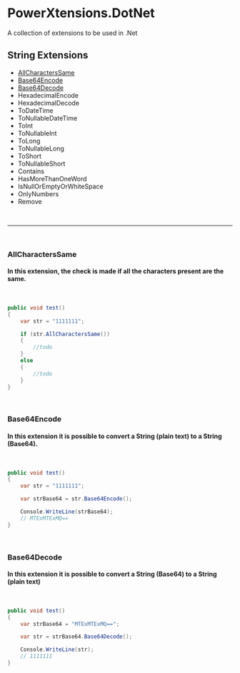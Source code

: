 # PowerXtensions.DotNet
A collection of extensions to be used in .Net

## String Extensions

- [AllCharactersSame](#AllCharactersSame)
- [Base64Encode](#Base64Encode)
- [Base64Decode](#Base64Decode)
- HexadecimalEncode
- HexadecimalDecode
- ToDateTime
- ToNullableDateTime
- ToInt
- ToNullableInt
- ToLong
- ToNullableLong
- ToShort
- ToNullableShort
- Contains
- HasMoreThanOneWord
- IsNullOrEmptyOrWhiteSpace
- OnlyNumbers
- Remove

&nbsp;

---

&nbsp;

### AllCharactersSame
#### In this extension, the check is made if all the characters present are the same.

&nbsp;

```C#
public void test()
{
    var str = "1111111";

    if (str.AllCharactersSame())
    {
        //todo
    }
    else
    {
        //todo
    }
}
```

&nbsp;

### Base64Encode
#### In this extension it is possible to convert a String (plain text) to a String (Base64).

&nbsp;

```C#
public void test()
{
    var str = "1111111";

    var strBase64 = str.Base64Encode();

    Console.WriteLine(strBase64);
    // MTExMTExMQ==
}
```

&nbsp;

### Base64Decode
#### In this extension it is possible to convert a String (Base64) to a String (plain text)

&nbsp;

```C#
public void test()
{
    var strBase64 = "MTExMTExMQ==";

    var str = strBase64.Base64Decode();

    Console.WriteLine(str);
    // 1111111
}
```